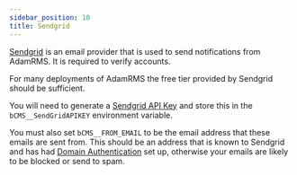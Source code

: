 ```yaml
---
sidebar_position: 10
title: Sendgrid
---
```


[Sendgrid](https://sendgrid.com/en-us) is an email provider that is used to send notifications from AdamRMS. It is required to verify accounts.

For many deployments of AdamRMS the free tier provided by Sendgrid should be sufficient.

You will need to generate a [Sendgrid API Key](https://app.sendgrid.com/settings/api_keys) and store this in the `bCMS__SendGridAPIKEY` environment variable.

You must also set `bCMS__FROM_EMAIL` to be the email address that these emails are sent from. This should be an address that is known to Sendgrid and has had [Domain Authentication](https://docs.sendgrid.com/ui/account-and-settings/how-to-set-up-domain-authentication) set up, otherwise your emails are likely to be blocked or send to spam.
